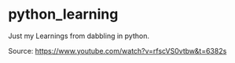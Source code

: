 # python_learning

Just my Learnings from dabbling in python.

Source:
https://www.youtube.com/watch?v=rfscVS0vtbw&t=6382s

